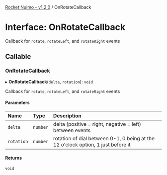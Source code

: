 [Rocket Nuimo - v1.2.0](../README.md) / OnRotateCallback

# Interface: OnRotateCallback

Callback for `rotate`, `rotateLeft`, and `rotateRight` events

## Callable

### OnRotateCallback

▸ **OnRotateCallback**(`delta`, `rotation`): `void`

Callback for `rotate`, `rotateLeft`, and `rotateRight` events

#### Parameters

| Name | Type | Description |
| :------ | :------ | :------ |
| `delta` | `number` | delta (positive = right, negative = left) between events |
| `rotation` | `number` | rotation of dial between 0-1, 0 being at the 12 o'clock option, 1 just before it |

#### Returns

`void`
